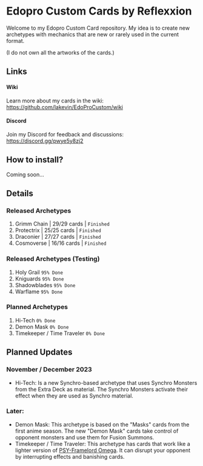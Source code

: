 # Edopro Custom Cards by Reflexxion

Welcome to my Edopro Custom Card repository. My idea is to create new archetypes with mechanics that are new or rarely used in the current format.

(I do not own all the artworks of the cards.)

## Links

#### Wiki
Learn more about my cards in the wiki: https://github.com/lakevin/EdoProCustom/wiki

#### Discord
Join my Discord for feedback and discussions: https://discord.gg/pwye5y8zj2

## How to install?

Coming soon...

## Details

### Released Archetypes

1. Grimm Chain | 29/29 cards | `Finished`
2. Protectrix | 25/25 cards | `Finished`
3. Draconier | 27/27 cards | `Finished`
4. Cosmoverse | 16/16 cards | `Finished`

### Released Archetypes (Testing)

1. Holy Grail `95% Done`
2. Kniguards `95% Done`
3. Shadowblades `95% Done`
4. Warflame `95% Done`

### Planned Archetypes

1. Hi-Tech `0% Done`
2. Demon Mask `0% Done`
3. Timekeeper / Time Traveler `0% Done`

## Planned Updates

### November / December 2023

- Hi-Tech: Is a new Synchro-based archetype that uses Synchro Monsters from the Extra Deck as material. The Synchro Monsters activate their effect when they are used as Synchro material.

### Later:

- Demon Mask: This archetype is based on the "Masks" cards from the first anime season. The new "Demon Mask" cards take control of opponent monsters and use them for Fusion Summons.
- Timekeeper / Time Traveler: This archetype has cards that work like a lighter version of <a href="https://www.db.yugioh-card.com/yugiohdb/card_search.action?ope=2&cid=12074">PSY-Framelord Omega</a>. It can disrupt your opponent by interrupting effects and banishing cards.
